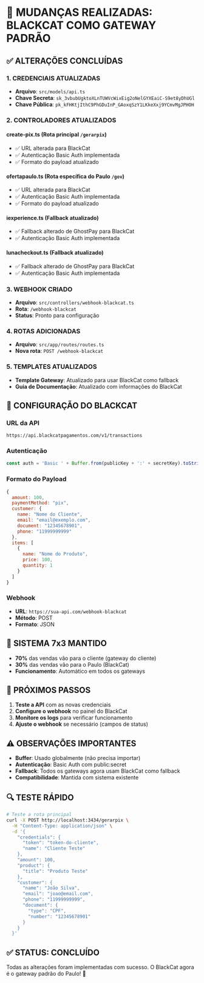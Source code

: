 # 🚀 MUDANÇAS REALIZADAS: BLACKCAT COMO GATEWAY PADRÃO

## ✅ **ALTERAÇÕES CONCLUÍDAS**

### **1. CREDENCIAIS ATUALIZADAS**
- **Arquivo**: `src/models/api.ts`
- **Chave Secreta**: `sk_3vbubUgktoXLnTUWVcWixEig2oNelGYXEaiC-S9et8yDhUGl`
- **Chave Pública**: `pk_kFHKtjIthC9PhGDuInP_GAoxqSzY1LKkeXxj9YCmvMgJPHOH`

### **2. CONTROLADORES ATUALIZADOS**

#### **create-pix.ts** (Rota principal `/gerarpix`)
- ✅ URL alterada para BlackCat
- ✅ Autenticação Basic Auth implementada
- ✅ Formato do payload atualizado

#### **ofertapaulo.ts** (Rota específica do Paulo `/gov`)
- ✅ URL alterada para BlackCat
- ✅ Autenticação Basic Auth implementada
- ✅ Formato do payload atualizado

#### **iexperience.ts** (Fallback atualizado)
- ✅ Fallback alterado de GhostPay para BlackCat
- ✅ Autenticação Basic Auth implementada

#### **lunacheckout.ts** (Fallback atualizado)
- ✅ Fallback alterado de GhostPay para BlackCat
- ✅ Autenticação Basic Auth implementada

### **3. WEBHOOK CRIADO**
- **Arquivo**: `src/controllers/webhook-blackcat.ts`
- **Rota**: `/webhook-blackcat`
- **Status**: Pronto para configuração

### **4. ROTAS ADICIONADAS**
- **Arquivo**: `src/app/routes/routes.ts`
- **Nova rota**: `POST /webhook-blackcat`

### **5. TEMPLATES ATUALIZADOS**
- **Template Gateway**: Atualizado para usar BlackCat como fallback
- **Guia de Documentação**: Atualizado com informações do BlackCat

## 🔧 **CONFIGURAÇÃO DO BLACKCAT**

### **URL da API**
```
https://api.blackcatpagamentos.com/v1/transactions
```

### **Autenticação**
```javascript
const auth = 'Basic ' + Buffer.from(publicKey + ':' + secretKey).toString('base64');
```

### **Formato do Payload**
```javascript
{
  amount: 100,
  paymentMethod: "pix",
  customer: {
    name: "Nome do Cliente",
    email: "email@exemplo.com",
    document: "12345678901",
    phone: "11999999999"
  },
  items: [
    {
      name: "Nome do Produto",
      price: 100,
      quantity: 1
    }
  ]
}
```

### **Webhook**
- **URL**: `https://sua-api.com/webhook-blackcat`
- **Método**: POST
- **Formato**: JSON

## 🎯 **SISTEMA 7x3 MANTIDO**

- **70%** das vendas vão para o cliente (gateway do cliente)
- **30%** das vendas vão para o Paulo (BlackCat)
- **Funcionamento**: Automático em todos os gateways

## 🚀 **PRÓXIMOS PASSOS**

1. **Teste a API** com as novas credenciais
2. **Configure o webhook** no painel do BlackCat
3. **Monitore os logs** para verificar funcionamento
4. **Ajuste o webhook** se necessário (campos de status)

## ⚠️ **OBSERVAÇÕES IMPORTANTES**

- **Buffer**: Usado globalmente (não precisa importar)
- **Autenticação**: Basic Auth com public:secret
- **Fallback**: Todos os gateways agora usam BlackCat como fallback
- **Compatibilidade**: Mantida com sistema existente

## 🔍 **TESTE RÁPIDO**

```bash
# Teste a rota principal
curl -X POST http://localhost:3434/gerarpix \
  -H "Content-Type: application/json" \
  -d '{
    "credentials": {
      "token": "token-do-cliente",
      "name": "Cliente Teste"
    },
    "amount": 100,
    "product": {
      "title": "Produto Teste"
    },
    "customer": {
      "name": "João Silva",
      "email": "joao@email.com",
      "phone": "11999999999",
      "document": {
        "type": "CPF",
        "number": "12345678901"
      }
    }
  }'
```

## ✅ **STATUS: CONCLUÍDO**

Todas as alterações foram implementadas com sucesso. O BlackCat agora é o gateway padrão do Paulo! 🎉















